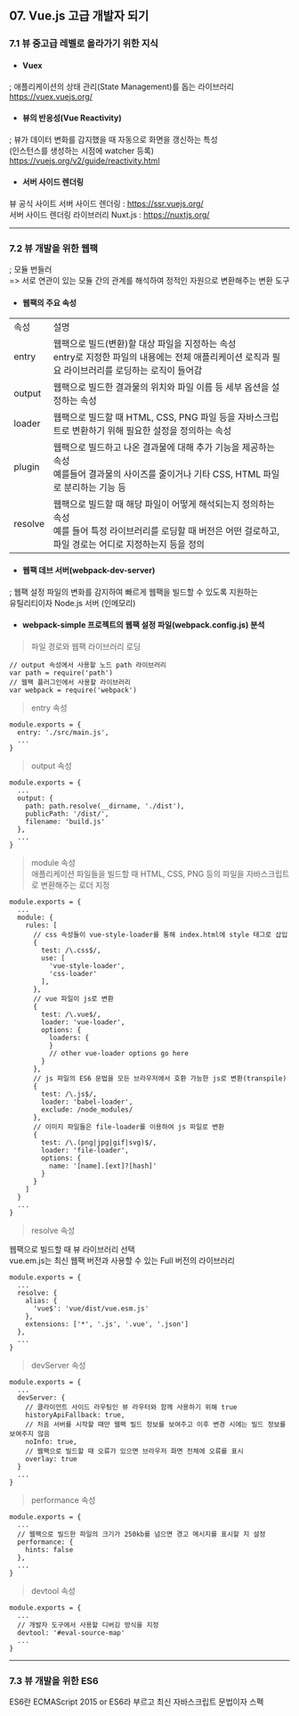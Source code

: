 ## 07. Vue.js 고급 개발자 되기

### 7.1 뷰 중고급 레벨로 올라가기 위한 지식

- #### Vuex  
; 애플리케이션의 상태 관리(State Management)를 돕는 라이브러리  
https://vuex.vuejs.org/  

- #### 뷰의 반응성(Vue Reactivity)
; 뷰가 데이터 변화를 감지했을 때 자동으로 화면을 갱신하는 특성  
(인스턴스를 생성하는 시점에 watcher 등록)  
https://vuejs.org/v2/guide/reactivity.html  

- #### 서버 사이드 렌더링  

뷰 공식 사이트 서버 사이드 렌더링 : https://ssr.vuejs.org/  
서버 사이드 렌더링 라이브러리 Nuxt.js : https://nuxtjs.org/

---  

### 7.2 뷰 개발을 위한 웹팩  
; 모듈 번들러  
=> 서로 연관이 있는 모듈 간의 관계를 해석하여 정적인 자원으로 변환해주는 변환 도구  

- #### 웹팩의 주요 속성  

<table>
  <tr>
    <td>속성</td>
    <td>설명</td>
  </tr>
  <tr>
    <td>entry</td>
    <td>
      웹팩으로 빌드(변환)할 대상 파일을 지정하는 속성<br>
      entry로 지정한 파일의 내용에는 전체 애플리케이션 로직과 필요 라이브러리를
      로딩하는 로직이 들어감
    </td>
  </tr>
  <tr>
    <td>output</td>
    <td>
      웹팩으로 빌드한 결과물의 위치와 파일 이름 등 세부 옵션을 설정하는 속성
    </td>
  </tr>
  <tr>
    <td>loader</td>
    <td>
      웹팩으로 빌드할 때 HTML, CSS, PNG 파일 등을 자바스크립트로 변환하기 위해
      필요한 설정을 정의하는 속성
    </td>
  </tr>
  <tr>
    <td>plugin</td>
    <td>
      웹팩으로 빌드하고 나온 결과물에 대해 추가 기능을 제공하는 속성<br>
      예를들어 결과물의 사이즈를 줄이거나 기타 CSS, HTML 파일로 분리하는 기능 등      
    </td>
  </tr>
  <tr>
    <td>resolve</td>
    <td>
      웹팩으로 빌드할 때 해당 파일이 어떻게 해석되는지 정의하는 속성<br>
      예를 들어 특정 라이브러리를 로딩할 때 버전은 어떤 걸로하고, 파일 경로는
      어디로 지정하는지 등을 정의
    </td>
  </tr>  
</table>

- #### 웹팩 데브 서버(webpack-dev-server)  
; 웹팩 설정 파일의 변화를 감지하여 빠르게 웹팩을 빌드할 수 있도록 지원하는  
유틸리티이자 Node.js 서버 (인메모리)  

- #### webpack-simple 프로젝트의 웹팩 설정 파일(webpack.config.js) 분석  

> 파일 경로와 웹팩 라이브러리 로딩  

```
// output 속성에서 사용할 노드 path 라이브러리
var path = require('path')
// 웹팩 플러그인에서 사용할 라이브러리
var webpack = require('webpack')
```  

> entry 속성  

```
module.exports = {
  entry: './src/main.js',
  ...
}
```

> output 속성  

```
module.exports = {
  ...
  output: {
    path: path.resolve(__dirname, './dist'),
    publicPath: '/dist/',
    filename: 'build.js'
  },
  ...
}
```  

> module 속성  
애플리케이션 파일들을 빌드할 때 HTML, CSS, PNG 등의 파일을 자바스크립트로
변환해주는 로더 지정


```
module.exports = {
  ...  
  module: {
    rules: [
      // css 속성들이 vue-style-loader를 통해 index.html에 style 태그로 삽입
      {
        test: /\.css$/,
        use: [
          'vue-style-loader',
          'css-loader'
        ],
      },
      // vue 파일이 js로 변환
      {
        test: /\.vue$/,
        loader: 'vue-loader',
        options: {
          loaders: {
          }
          // other vue-loader options go here
        }
      },
      // js 파일의 ES6 문법을 모든 브라우저에서 호환 가능한 js로 변환(transpile)
      {
        test: /\.js$/,
        loader: 'babel-loader',
        exclude: /node_modules/
      },
      // 이미지 파일들은 file-loader를 이용하여 js 파일로 변환
      {
        test: /\.(png|jpg|gif|svg)$/,
        loader: 'file-loader',
        options: {
          name: '[name].[ext]?[hash]'
        }
      }
    ]
  }
  ...
}
```  

> resolve 속성  

웹팩으로 빌드할 때 뷰 라이브러리 선택  
vue.em.js는 최신 웹팩 버전과 사용할 수 있는 Full 버전의 라이브러리  

```
module.exports = {
  ...
  resolve: {
    alias: {
      'vue$': 'vue/dist/vue.esm.js'
    },
    extensions: ['*', '.js', '.vue', '.json']
  },
  ...
}
```  

> devServer 속성  

```
module.exports = {
  ...
  devServer: {
    // 클라이언트 사이드 라우팅인 뷰 라우터와 함께 사용하기 위해 true
    historyApiFallback: true,
    // 처음 서버를 시작할 때만 웹팩 빌드 정보를 보여주고 이후 변경 시에는 빌드 정보를 보여주지 않음    
    noInfo: true,
    // 웹팩으로 빌드할 때 오류가 있으면 브라우저 화면 전체에 오류를 표시
    overlay: true
  }
  ...
}
```  

> performance 속성  

```
module.exports = {
  ...
  // 웹팩으로 빌드한 파일의 크기가 250kb를 넘으면 경고 메시지를 표시할 지 설정
  performance: {
    hints: false
  },
  ...
}
```

> devtool 속성

```
module.exports = {
  ...
  // 개발자 도구에서 사용할 디버깅 방식을 지정
  devtool: '#eval-source-map'
  ...
}
```  

---  

### 7.3 뷰 개발을 위한 ES6  

ES6란 ECMAScript 2015 or ES6라 부르고 최신 자바스크립트 문법이자 스펙  



















<br />
